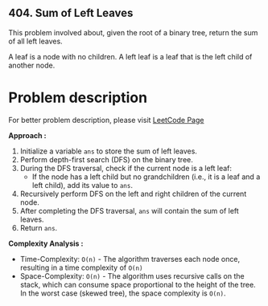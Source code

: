 ## 404. Sum of Left Leaves

This problem involved about, given the root of a binary tree, return the sum of all left leaves. <br/>

A leaf is a node with no children. A left leaf is a leaf that is the left child of another node.

# Problem description

For better problem description, please visit [LeetCode Page](https://leetcode.com/problems/sum-of-left-leaves/description/?envType=daily-question&envId=2024-04-14)

**Approach :**<br/>

1. Initialize a variable `ans` to store the sum of left leaves.
2. Perform depth-first search (DFS) on the binary tree.
3. During the DFS traversal, check if the current node is a left leaf:
    - If the node has a left child but no grandchildren (i.e., it is a leaf and a left child), add its value to `ans`.
4. Recursively perform DFS on the left and right children of the current node.
5. After completing the DFS traversal, `ans` will contain the sum of left leaves.
6. Return `ans`.

**Complexity Analysis :**<br/>

-   Time-Complexity: `O(n)` - The algorithm traverses each node once, resulting in a time complexity of `O(n)`
-   Space-Complexity: `O(n)` - The algorithm uses recursive calls on the stack, which can consume space proportional to the height of the tree. In the worst case (skewed tree), the space complexity is `O(n)`.
